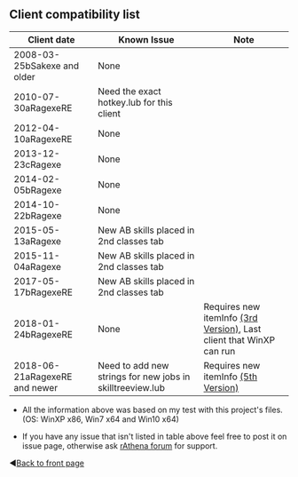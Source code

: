 ## Client compatibility list

| Client date | Known Issue | Note |
| --- | --- | --- |
| 2008-03-25bSakexe and older | None | |
| 2010-07-30aRagexeRE | Need the exact hotkey.lub for this client | |
| 2012-04-10aRagexeRE | None | |
| 2013-12-23cRagexe | None | |
| 2014-02-05bRagexe | None | |
| 2014-10-22bRagexe | None | |
| 2015-05-13aRagexe | New AB skills placed in 2nd classes tab | |
| 2015-11-04aRagexe | New AB skills placed in 2nd classes tab | |
| 2017-05-17bRagexeRE | New AB skills placed in 2nd classes tab | |
| 2018-01-24bRagexeRE | None | Requires new itemInfo [(3rd Version)](https://github.com/zackdreaver/ROenglishRE/blob/master/Ragnarok/System/itemInfo_true_V3.lua), Last client that WinXP can run |
| 2018-06-21aRagexeRE and newer | Need to add new strings for new jobs in skilltreeview.lub | Requires new itemInfo [(5th Version)](https://github.com/zackdreaver/ROenglishRE/blob/master/Ragnarok/System/itemInfo_true_V5.lua) |

* All the information above was based on my test with this project's files. (OS: WinXP x86, Win7 x64 and Win10 x64)

* If you have any issue that isn't listed in table above feel free to post it on issue page, otherwise ask [rAthena forum](https://rathena.org/board/forum/19-client-side-support/) for support.

:arrow_backward:[Back to front page](https://github.com/zackdreaver/ROenglishRE#project-content)
